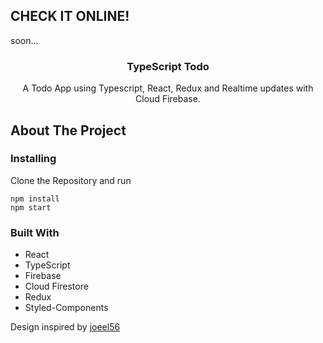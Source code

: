 ## CHECK IT ONLINE!

soon...

<p align="center">
  <h3 align="center">TypeScript Todo</h3>

  <p align="center">
    A Todo App using Typescript, React, Redux and Realtime updates with Cloud Firebase.
    <br />
  </p>
</p>

## About The Project

<p align="center">

</p>

### Installing

Clone the Repository and run

```
npm install
npm start
```

### Built With

-  React
-  TypeScript
-  Firebase
-  Cloud Firestore
-  Redux
-  Styled-Components

Design inspired by <a href='https://www.instagram.com/joeel56/'>joeel56</a>
